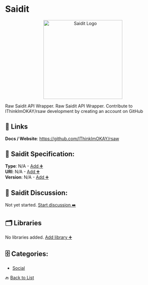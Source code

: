 # Saidit
<p align="center">
    <img width="256" src="https://raw.githubusercontent.com/apis-list/apis-list/main/apis/saidit/logo_256x256.png" alt="Saidit Logo"/>
</p>
Raw Saidit API Wrapper. Raw Saidit API Wrapper. Contribute to IThinkImOKAY/rsaw development by creating an account on GitHub

##  🔗 Links
**Docs / Website**: https://github.com/IThinkImOKAY/rsaw

## 🧬 Saidit Specification:
**Type**: N/A - [Add ➕](https://github.com/apis-list/apis-list/edit/main/apis.yaml#L17046)  
**URI**: N/A - [Add ➕](https://github.com/apis-list/apis-list/edit/main/apis.yaml#L17046)  
**Version**: N/A - [Add ➕](https://github.com/apis-list/apis-list/edit/main/apis.yaml#L17046)

## 💬 Saidit Discussion:
Not yet started. [Start discussion ➡️](https://github.com/apis-list/apis-list/discussions/new)

## 🗂️ Libraries

No libraries added. [Add library ➕](https://github.com/apis-list/apis-list/edit/main/apis.yaml#L17046)    


## 🗄️ Categories:
- [Social](https://github.com/apis-list/apis-list#social-)

🔙  [Back to List](https://github.com/apis-list/apis-list)
